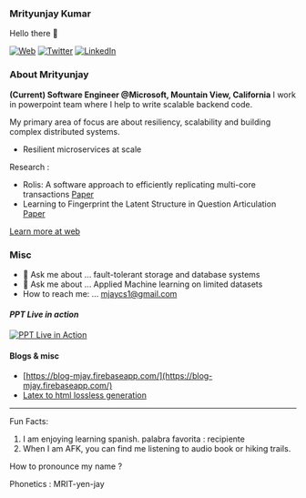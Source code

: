 ### Mrityunjay Kumar

Hello there 👋

[![Web](https://github.com/mrityunjaykumar911/mrityunjaykumar911/assets/18567270/821230ed-06fb-4c2e-87de-b08cad589f00)](https://mrityunjaykumar911.github.io/)
[![Twitter](https://github.com/mrityunjaykumar911/mrityunjaykumar911/assets/18567270/28af1ebf-f436-4036-8c0f-93a7f02148f2)](https://twitter.com/imrityunjayk)
[![LinkedIn](https://github.com/mrityunjaykumar911/mrityunjaykumar911/assets/18567270/ea6ea27e-3d24-4f5f-af1f-bf234255a50f)](https://www.linkedin.com/in/mrkumar20/)


### About Mrityunjay
**(Current) Software Engineer @Microsoft, Mountain View, California**
I work in powerpoint team where I help to write scalable backend code. 

My primary area of focus are about resiliency, scalability and building complex distributed systems.
- Resilient microservices at scale

Research :
- Rolis: A software approach to efficiently replicating multi-core transactions [Paper](https://dl.acm.org/doi/pdf/10.1145/3492321.3519561)
- Learning to Fingerprint the Latent Structure in Question Articulation [Paper](https://ieeexplore.ieee.org/document/8614044)

[Learn more at web](https://www3.cs.stonybrook.edu/~mrkumar/)

### Misc
- 💬 Ask me about ... fault-tolerant storage and database systems
- 💬 Ask me about ... Applied Machine learning on limited datasets
- How to reach me: ... [mjaycs1@gmail.com](mailto:mjaycs1@gmail.com)

#### *PPT Live in action*

[![PPT Live in Action](https://github.com/mrityunjaykumar911/mrityunjaykumar911/assets/18567270/063c1baa-4942-4a19-853f-9daa1fa53580)](https://youtu.be/qrBoC5Ct0Kc?t=27)

#### Blogs & misc
- [https://blog-mjay.firebaseapp.com/](https://blog-mjay.firebaseapp.com/)
- [Latex to html lossless generation](https://github.com/mrityunjaykumar911/mrityunjaykumar911.github.io/tree/master/tag-code)

---

Fun Facts:
1. I am enjoying learning spanish. palabra favorita : recipiente
2. When I am AFK, you can find me listening to audio book or hiking trails.


How to pronounce my name ?

Phonetics : MRIT-yen-jay
